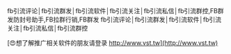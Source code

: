 fb引流评论│fb引流群发│fb引流软件│fb引流关注│fb引流私信│fb引流群控,FB群发防封号助手,FB拉群行销,FB群发
fb引流评论│fb引流群发│fb引流软件│fb引流关注│fb引流私信│fb引流群控

[😍想了解推广相关软件的朋友请登录 http://www.vst.tw](http://www.vst.tw)



